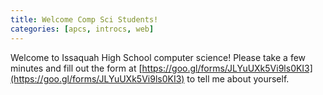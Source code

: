 ```yaml
---
title: Welcome Comp Sci Students!
categories: [apcs, introcs, web]
---
```

Welcome to Issaquah High School computer science! Please take a few minutes and fill out the form at [https://goo.gl/forms/JLYuUXk5Vi9ls0KI3](https://goo.gl/forms/JLYuUXk5Vi9ls0KI3) to tell me about yourself.
